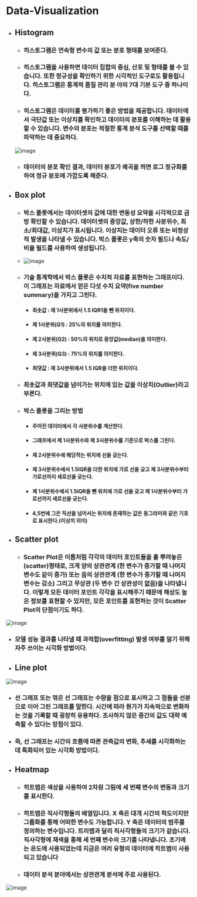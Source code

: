 # Data-Visualization

+ ## Histogram
  + ### 히스토그램은 연속형 변수의 값 또는 분포 형태를 보여준다.
  + ### 히스토그램을 사용하면 데이터 집합의 중심, 산포 및 형태를 볼 수 있습니다. 또한 정규성을 확인하기 위한 시각적인 도구로도 활용됩니다. 히스토그램은 통계적 품질 관리 분        야의 7대 기본 도구 중 하나이다.
  + ### 히스토그램은 데이터를 평가하기 좋은 방법을 제공합니다. 데이터에서 극단값 또는 이상치를 확인하고 데이터의 분포를 이해하는 데 활용할 수 있습니다. 변수의 분포는 적절한           통계 분석 도구를 선택할 때를 파악하는 데 중요하다.
  ![image](https://user-images.githubusercontent.com/86770685/167253099-2055d2d5-7ef6-4539-b0a6-2197e825bd59.png)
  + ### 데이터의 분포 확인 결과, 데이터 분포가 왜곡을 띄면 로그 정규화를 하여 정규 분포에 가깝도록 해준다.
+ ## Box plot
  + ### 박스 플롯에서는 데이터셋의 값에 대한 변동성 요약을 시각적으로 금방 확인할 수 있습니다. 데이터셋의 중앙값, 상한/하한 사분위수, 최소/최대값, 이상치가 표시됩니다. 이상치는 데이터 오류 또는 비정상적 발생을 나타낼 수 있습니다. 박스 플롯은 y축의 숫자 필드나 속도/비율 필드를 사용하여 생성됩니다.
  + ![image](https://user-images.githubusercontent.com/86770685/167252600-15d0b368-80a1-43e4-8763-4f708f99c293.png)
  + ### 기술 통계학에서 박스 플롯은 수치적 자료를 표현하는 그래프이다. 이 그래프는 자료에서 얻은 다섯 수치 요약(five number summary)을 가지고 그린다.
    + #### 최솟값 : 제 1사분위에서 1.5 IQR1을 뺀 위치이다.
    + #### 제 1사분위(Q1) : 25%의 위치를 의미한다.
    + #### 제 2사분위(Q2) : 50%의 위치로 중앙값(median)을 의미한다.
    + #### 제 3사분위(Q3) : 75%의 위치를 의미한다.
    + #### 최댓값 : 제 3사분위에서 1.5 IQR을 더한 위치이다.
  + ### 최솟값과 최댓값을 넘어가는 위치에 있는 값을 이상치(Outlier)라고 부른다.
  + ### 박스 플롯을 그리는 방법
    + #### 주어진 데이터에서 각 사분위수를 계산한다.
    + #### 그래프에서 제 1사분위수와 제 3사분위수를 기준으로 박스를 그린다.
    + #### 제 2사분위수에 해당하는 위치에 선을 긎는다.
    + #### 제 3사분위수에서 1.5IQR을 더한 위치에 가로 선을 긎고 제 3사분위수부터 가로선까지 세로선을 긎는다.
    + #### 제 1사분위수에서 1.5IQR을 뺀 위치에 가로 선을 긎고 제 1사분위수부터 가로선까지 세로선을 긎는다.
    + #### 4,5번에 그은 직선을 넘어서는 위치에 존재하는 값은 동그라미와 같은 기호로 표시한다.(이상치 의미) 
+ ## Scatter plot
  + ### Scatter Plot은 이름처럼 각각의 데이터 포인트들을 흩 뿌려놓은 (scatter)형태로, 크게 양의 상관관계 (한 변수가 증가할 때 나머지 변수도 같이 증가) 또는 음의 상관관계 (한 변수가 증가할 때 나머지 변수는 감소) 그리고 무상관 (두 변수 간 상관성이 없음)을 나타냅니다. 이렇게 모든 데이터 포인트 각각을 표시해주기 때문에 해상도 높은 정보를 표현할 수 있지만, 모든 포인트를 표현하는 것이 Scatter Plot의 단점이기도 하다.
![image](https://user-images.githubusercontent.com/86770685/167253388-bb22a074-4c90-42fd-95a0-19f6eb4bb8a6.png)
  + ### 모델 성능 결과를 나타낼 때 과적합(overfitting) 발생 여부를 알기 위해 자주 쓰이는 시각화 방법이다. 
+ ## Line plot 
![image](https://user-images.githubusercontent.com/86770685/167253570-467478d8-9c08-416c-8512-0c219d413e5a.png)
  + ### 선 그래프 또는 꺾은 선 그래프는 수량을 점으로 표시하고 그 점들을 선분으로 이어 그린 그래프를 말한다. 시간에 따라 뭔가가 지속적으로 변화하는 것을 기록할 때 굉장히 유용하다. 조사하지 않은 중간의 값도 대략 예측할 수 있다는 장점이 있다.
  + ### 즉, 선 그래프는 시간의 흐름에 따른 관측값의 변화, 추세를 시각화하는데 특화되어 있는 시각화 방법이다.
+ ## Heatmap
  + ### 히트맵은 색상을 사용하여 2차원 그림에 세 번째 변수의 변동과 크기를 표시한다.
  + ### 히트맵은 직사각형들의 배열입니다. X 축은 대개 시간의 척도이지만 그룹화를 통해 어떠한 변수도 가능합니다. Y 축은 데이터의 범주를 정의하는 변수입니다. 트리맵과 달리 직사각형들의 크기가 같습니다. 직사각형에 채색을 통해 세 번째 변수의 크기를 나타냅니다. 초기에는 온도에 사용되었는데 지금은 여러 유형의 데이터에 히트맵이 사용되고 있습니다
  + ### 데이터 분석 분야에서는 상관관계 분석에 주로 사용된다.
![image](https://user-images.githubusercontent.com/86770685/167254030-81138ae7-1eb2-45c2-bafc-acda97b88198.png)



